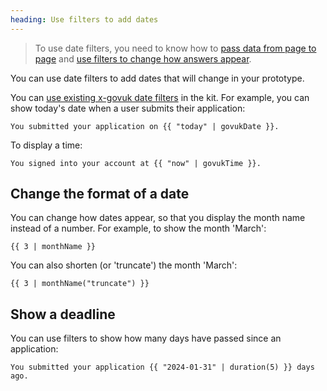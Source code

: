 ```yaml
---
heading: Use filters to add dates 
---
```


> To use date filters, you need to know how to [pass data from page to page](./pass-data) and [use filters to change how answers appear](./filters).

You can use date filters to add dates that will change in your prototype. 

You can [use existing x-govuk date filters](https://x-govuk.github.io/govuk-prototype-filters/get-started/) in the kit. For example, you can show today's date when a user submits their application:
```
You submitted your application on {{ "today" | govukDate }}.
```

To display a time:
```
You signed into your account at {{ "now" | govukTime }}.
```

## Change the format of a date
You can change how dates appear, so that you display the month name instead of a number. For example, to show the month 'March':
```
{{ 3 | monthName }}
```
You can also shorten (or 'truncate') the month 'March':
```
{{ 3 | monthName("truncate") }}
```
## Show a deadline 
You can use filters to show how many days have passed since an application:

```
You submitted your application {{ "2024-01-31" | duration(5) }} days ago.
```